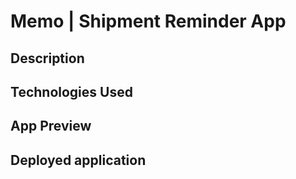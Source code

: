 # Memo | Shipment Reminder App

## Description 
## Technologies Used 
## App Preview 
## Deployed application 


<!-- steps to get going:
1. npm i & add .gitignore for node_modules
2. install any additional necessary dependencies
3. check config folder for connection to mongo "mongodb://127.0.0.1:2701/mernmemo"
4. use apollo in server.js
5. add schemas
6. add typeDefs and Resolvers in schema folder on server side
7. define mutations and queries on client side
8. adjust components & pages with graphql on client side
9. update auth files in server and client as needed
10. deploy to heroku -->